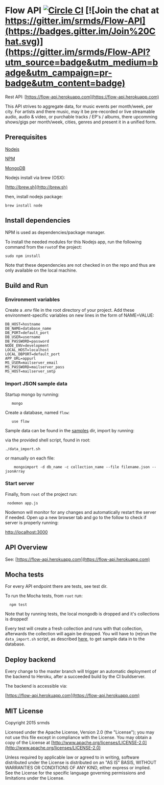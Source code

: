 # Flow API [![Circle CI](https://circleci.com/gh/srmds/Flow-API/tree/master.svg?style=shield&circle-token=46d1551fd9854de4f8ca53006186dc35aeeb6889)](https://circleci.com/gh/srmds/Flow-API/tree/master) [![Join the chat at https://gitter.im/srmds/Flow-API](https://badges.gitter.im/Join%20Chat.svg)](https://gitter.im/srmds/Flow-API?utm_source=badge&utm_medium=badge&utm_campaign=pr-badge&utm_content=badge)

Rest API: [https://flow-api.herokuapp.com](https://flow-api.herokuapp.com)

This API strives to aggregate data, for music events per month/week, per city. For artists and there music, may it be pre-recorded or live streamable audio, audio & video, or purchable tracks / EP's / albums, there upcomming shows/gigs per month/week, cities, genres and present it in a unified form. 

## Prerequisites

[Nodejs](https://nodejs.org)

[NPM](https://www.npmjs.com)

[MongoDB](https://www.mongodb.org)


Nodejs install via brew (OSX):

[http://brew.sh](http://brew.sh)

then, install nodejs package:

    brew install node
    
## Install dependencies

NPM is used as dependencies/package manager.

To install the needed modules for this Nodejs app, 
run the following command from the `root`of the project:

    sudo npm install

Note that these dependencies are not checked in on the repo 
and thus are only available on the local machine.

## Build and Run

### Environment variables

Create a .env file in the root directory of your project. Add these environment-specific variables on new lines in the form of NAME=VALUE:

    DB_HOST=hostname
    DB_NAME=database_name
    DB_PORT=default_port
    DB_USER=username
    DB_PASSWORD=password
    NODE_ENV=development
    LOCAL_HOST=localhost
    LOCAL_DBPORT=default_port
    APP_URL=appurl
    MS_USER=mailserver_email
    MS_PASSWORD=mailserver_pass
    MS_HOST=mailserver_smtp
    
### Import JSON sample data

Startup mongo by running:

	   mongo
	   
Create a database, named `flow`:	   

	   use flow


Sample data can be found in the [samples](https://github.com/srmds/FlowAPI/tree/master/samples) dir, import by running:

via the provided shell script, found in root:

    ./data_import.sh

or manually on each file:     

		mongoimport -d db_name -c collection_name --file filename.json --jsonArray
		
### Start server
			
Finally, from `root` of the project run:
 
     nodemon app.js 
     
Nodemon will monitor for any changes and automatically restart the server if needed. 
Open up a new browser tab and go to the follow to check if server is properly running:

[http://localhost:3000](http://localhost:3000)

## API Overview

See: [https://flow-api.herokuapp.com](https://flow-api.herokuapp.com)


## Mocha tests

For every API endpoint there are tests, see test dir.

To run the Mocha tests, from `root` run:

      npm test
      
Note that by running tests, the local mongodb is dropped and it's collections is dropped!

Every test will create a fresh collection and runs with that collection, afterwards
the collection will again be dropped. You will have to (re)run the `data_import.sh` script, as described [here](https://github.com/srmds/FlowAPI#import-json-sample-data), to
get sample data in to the database.
      
## Deploy backend
Every change to the master branch will trigger an automatic deployment
of the backend to Heroku, after a succeeded build by the CI buildserver.

The backend is accessible via:

[https://flow-api.herokuapp.com](https://flow-api.herokuapp.com)

## MIT License
Copyright 2015 srmds

Licensed under the Apache License, Version 2.0 (the "License");
you may not use this file except in compliance with the License.
You may obtain a copy of the License at [http://www.apache.org/licenses/LICENSE-2.0](http://www.apache.org/licenses/LICENSE-2.0)

Unless required by applicable law or agreed to in writing, software
distributed under the License is distributed on an "AS IS" BASIS,
WITHOUT WARRANTIES OR CONDITIONS OF ANY KIND, either express or implied.
See the License for the specific language governing permissions and
limitations under the License.
